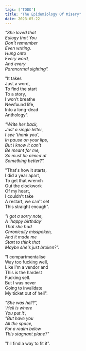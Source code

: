 ```yaml
---
tags: ['TODO']
title: "The Epidemiology Of Misery"
date: 2023-05-22
---
```


*"She loved that*  
*Eulogy that You*  
*Don't remember*  
*Even writing.*  
*Hung onto*  
*Every word,*  
*And every*  
*Paranormal sighting".*

"It takes  
Just a word,  
To find the start  
To a story,  
I won't breathe  
Newfound life,  
Into a long-dead  
Anthology".

*"Write her back,*  
*Just a single letter,*  
*I see 'thank you',*  
*In pause on your lips,*  
*But I know it can't*  
*Be meant for me,*  
*So must be aimed at*  
*Something better?".*

"That's how it starts,  
I did a year apart,  
To get that wrench  
Out the clockwork  
Of my heart,  
I couldn't take  
A restart, we can't set  
This straight enough".

*"I got a sorry note,*  
*A 'happy birthday'*  
*That she had*  
*Chronically misspoken,*  
*And it made me*  
*Start to think that*  
*Maybe she's just broken?".*

"I compartmentalise  
Way too fucking well,  
Like I'm a vendor and  
This is the hardest  
Fucking sell.  
But I was never  
Going to invalidate  
My ticket out of hell".

*"She was hell?",*  
*'Hell is where*  
*You put it',*  
*"But have you*  
*All the space,*  
*For a realm below*  
*This stagnant plane?"*

"I'll find a way to fit it".
